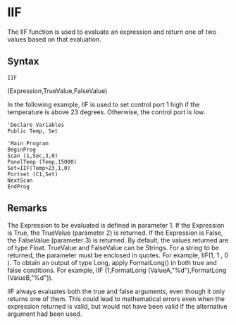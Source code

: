 # IIF

The IIF function is used to evaluate an expression and return one of two values based on that evaluation.

## Syntax

```
IIF
```

(Expression,TrueValue,FalseValue)

In the following example, IIF is used to set control port 1 high if the temperature is above 23 degrees. Otherwise, the control port is low.

```
'Declare Variables
Public Temp, Set

'Main Program
BeginProg
Scan (1,Sec,3,0)
PanelTemp (Temp,15000)
Set=IIF(Temp>23,1,0)
Portset (C1,Set)
NextScan
EndProg
```

## Remarks

The Expression to be evaluated is defined in parameter 1. If the Expression is True, the TrueValue (parameter 2) is returned. If the Expression is False, the FalseValue (parameter 3) is returned. By default, the values returned are of type Float. TrueValue and FalseValue can be Strings. For a string to be returned, the parameter must be enclosed in quotes. For example, IIF(1, 1 , 0 ). To obtain an output of type Long, apply FormatLong() in both true and false conditions. For example, IIF (1,FormatLong (ValueA,"%d"),FormatLong (ValueB,"%d")).

IIF always evaluates both the true and false arguments, even though it only returns one of them. This could lead to mathematical errors even when the expression returned is valid, but would not have been valid if the alternative argument had been used.
